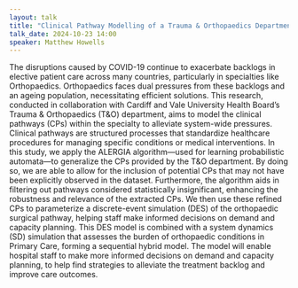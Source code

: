 ```yaml
---
layout: talk
title: "Clinical Pathway Modelling of a Trauma & Orthopaedics Department"
talk_date: 2024-10-23 14:00
speaker: Matthew Howells
---
```


The disruptions caused by COVID-19 continue to exacerbate backlogs in elective patient care across many countries, particularly in specialties like Orthopaedics. Orthopaedics faces dual pressures from these backlogs and an ageing population, necessitating efficient solutions. This research, conducted in collaboration with Cardiff and Vale University Health Board’s Trauma & Orthopaedics (T&O) department, aims to model the clinical pathways (CPs) within the specialty to alleviate system-wide pressures.
Clinical pathways are structured processes that standardize healthcare procedures for managing specific conditions or medical interventions. In this study, we apply the ALERGIA algorithm—used for learning probabilistic automata—to generalize the CPs provided by the T&O department. By doing so, we are able to allow for the inclusion of potential CPs that may not have been explicitly observed in the dataset. Furthermore, the algorithm aids in filtering out pathways considered statistically insignificant, enhancing the robustness and relevance of the extracted CPs.
We then use these refined CPs to parameterize a discrete-event simulation (DES) of the orthopaedic surgical pathway, helping staff make informed decisions on demand and capacity planning. This DES model is combined with a system dynamics (SD) simulation that assesses the burden of orthopaedic conditions in Primary Care, forming a sequential hybrid model. The model will enable hospital staff to make more informed decisions on demand and capacity planning, to help find strategies to alleviate the treatment backlog and improve care outcomes.